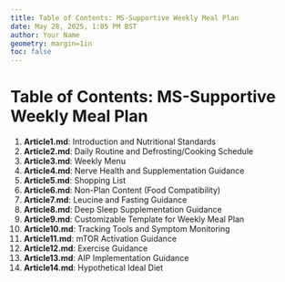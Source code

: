```yaml
---
title: Table of Contents: MS-Supportive Weekly Meal Plan
date: May 28, 2025, 1:05 PM BST
author: Your Name
geometry: margin=1in
toc: false
---
```

# Table of Contents: MS-Supportive Weekly Meal Plan

1. **Article1.md**: Introduction and Nutritional Standards
2. **Article2.md**: Daily Routine and Defrosting/Cooking Schedule
3. **Article3.md**: Weekly Menu
4. **Article4.md**: Nerve Health and Supplementation Guidance
5. **Article5.md**: Shopping List
6. **Article6.md**: Non-Plan Content (Food Compatibility)
7. **Article7.md**: Leucine and Fasting Guidance
8. **Article8.md**: Deep Sleep Supplementation Guidance
9. **Article9.md**: Customizable Template for Weekly Meal Plan
10. **Article10.md**: Tracking Tools and Symptom Monitoring
11. **Article11.md**: mTOR Activation Guidance
12. **Article12.md**: Exercise Guidance
13. **Article13.md**: AIP Implementation Guidance
14. **Article14.md**: Hypothetical Ideal Diet